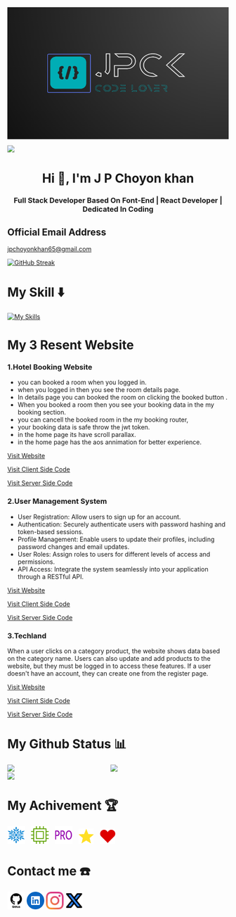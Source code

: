 <!-- banner image -->

<img align='center' height='300' width='700' src='https://raw.githubusercontent.com/JPChoyon/JPChoyon/main/Assets/Images/photos/wallpaper.png'/>

![](http://github-profile-summary-cards.vercel.app/api/cards/profile-details?username=JPChoyon&theme=2077)

<h1 align="center">Hi 👋, I'm J P Choyon khan</h1>
<h3 align="center">Full Stack Developer Based On Font-End | React Developer | Dedicated In Coding </h3>

## Official Email Address

<jpchoyonkhan65@gmail.com> 

[![GitHub Streak](https://streak-stats.demolab.com/?user=JPChoyon)](https://git.io/streak-stats)


# My Skill ⬇️
[![My Skills](https://skillicons.dev/icons?i=html,css,js,redux,tailwind,bootstrap,materialui,antdesign,react,vite,nextjs,figma,mongoose,prisma,postgresql,firebase,github,express,nodejs,mongodb)](https://skillicons.dev)


# My 3 Resent Website

### 1.Hotel Booking Website

- you can booked a room when you logged in.
- when you logged in then you see the room details page.
- In details page you can booked the room on clicking the booked button .
- When you booked a room then you see your booking data in the my booking section.
- you can cancell the booked room in the my booking router,
- your booking data is safe throw the jwt token.
- in the home page its have scroll parallax.
- in the home page has the aos annimation for better experience.
<div display='flex' >

<a href="https://hotel-booking-jpck.web.app" target="_blank">Visit Website</a>


<a href="https://github.com/JPChoyon/Hotel-Booking" target="_blank">Visit Client Side Code</a>


<a href="https://github.com/JPChoyon/Hotel-Booking-Backend" target="_blank">Visit Server Side Code</a>
</div>

### 2.User Management System

- User Registration: Allow users to sign up for an account.
- Authentication: Securely authenticate users with password hashing and token-based sessions.
- Profile Management: Enable users to update their profiles, including password changes and email updates.
- User Roles: Assign roles to users for different levels of access and permissions.
- API Access: Integrate the system seamlessly into your application through a RESTful API.

<div display='flex' >

<a href="https://usermangement-jpck.web.app" target="_blank">Visit Website</a>


<a href="https://github.com/JPChoyon/user-management-system" target="_blank">Visit Client Side Code</a>


<a href="https://github.com/JPChoyon/user-management-backend" target="_blank">Visit Server Side Code</a>
</div>

### 3.Techland 
 When a user clicks on a category product, the website shows data based on the category name. Users can also update and add products to the website, but they must be logged in to access these features. If a user doesn't have an account, they can create one from the register page.

<div display='flex' >

<a href="https://techland-jpck.web.app" target="_blank">Visit Website</a>


<a href="https://github.com/JPChoyon/techland" target="_blank">Visit Client Side Code</a>


<a href="https://github.com/JPChoyon/techland-backend" target="_blank">Visit Server Side Code</a>
</div>

# My Github Status 📊

<div style="display: flex;">

<img width='350' src='http://github-profile-summary-cards.vercel.app/api/cards/repos-per-language?username=JPChoyon&theme=2077'/>

<img width='400' src='http://github-profile-summary-cards.vercel.app/api/cards/productive-time?username=JPChoyon&theme=2077&utcOffset=6'/>


</div>




<img align='center' width='450' src='https://api.githubtrends.io/user/svg/JPChoyon/repos?time_range=one_year&group=other&loc_metric=changed&theme=dark'/>


# My Achivement   🏆
<a href='https://archiveprogram.github.com/'><img src='https://raw.githubusercontent.com/acervenky/animated-github-badges/master/assets/acbadge.gif' width='40' height='40'></a> <a href='https://docs.github.com/en/developers'><img src='https://raw.githubusercontent.com/acervenky/animated-github-badges/master/assets/devbadge.gif' width='40' height='40'></a> <a href='https://github.com/pricing'><img src='https://raw.githubusercontent.com/acervenky/animated-github-badges/master/assets/pro.gif' width='40' height='40'></a> <a href='https://stars.github.com/'><img src='https://raw.githubusercontent.com/acervenky/animated-github-badges/master/assets/starbadge.gif' width='35' height='35'></a> <a href='https://docs.github.com/en/github/supporting-the-open-source-community-with-github-sponsors'><img src='https://raw.githubusercontent.com/acervenky/animated-github-badges/master/assets/sponsorbadge.gif' width='35' height='35'></a> 

# Contact me   ☎️
[<img src='https://raw.githubusercontent.com/JPChoyon/JPChoyon/main/Assets/Images/Icons/github%20logo%20ligh.jpg' alt='github' height='40'>](https://github.com/JPChoyon)  [<img src='https://raw.githubusercontent.com/JPChoyon/JPChoyon/c463bb07fa5055c0c523c67f25331341cf37ee39/Assets/Images/Icons/linkedin.svg' alt='linkedin' height='40'>](https://www.linkedin.com/in/jpchoyonkhan130/)  [<img src='https://raw.githubusercontent.com/JPChoyon/JPChoyon/c463bb07fa5055c0c523c67f25331341cf37ee39/Assets/Images/Icons/instagram.svg' alt='instagram' height='40'>](https://www.instagram.com/jpchoyonkhan130/)  [<img src='https://raw.githubusercontent.com/JPChoyon/JPChoyon/c463bb07fa5055c0c523c67f25331341cf37ee39/Assets/Images/Icons/big-x.svg' alt='twitter' height='40'>](https://twitter.com/jpchoyonkhan1)  


